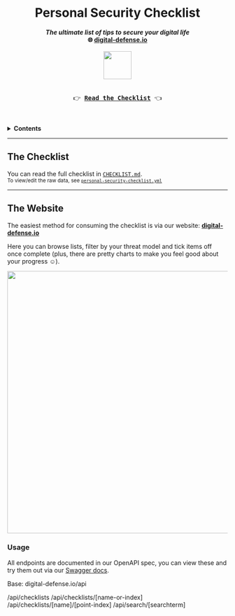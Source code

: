 <h1 align="center">Personal Security Checklist</h1>

<p align="center">
<b><i>The ultimate list of tips to secure your digital life</i></b>
<br />
<b>🌐 <a href="https://digital-defense.io/">digital-defense.io</a></b><br />
<br />
<a href="https://personal-security-checklist.as93.net"><img src="https://i.ibb.co/Rb6P6h6/shield.png" width="64" /><br /></a>
<br />
<kbd><br />👉 <a href="https://github.com/Lissy93/personal-security-checklist/blob/HEAD/CHECKLIST.md"><b>Read the Checklist</b></a> 👈<br /><br /></kbd>
<br />
</p>

<details>
    <summary><b>Contents</b></summary>
    
- [The Checklist](#the-checklist)
- [The Website](#the-website)
- [The API](#the-api)
- [Contributing](#contributing)
- [Credits](#credits)
- [License](#license)

</details>

---

## The Checklist

You can read the full checklist in [`CHECKLIST.md`](https://github.com/Lissy93/personal-security-checklist/blob/HEAD/CHECKLIST.md).<br>
<sub>To view/edit the raw data, see [`personal-security-checklist.yml`](https://github.com/Lissy93/personal-security-checklist/blob/master/personal-security-checklist.yml)</sub>

---

## The Website

The easiest method for consuming the checklist is via our website: **[digital-defense.io](https://digital-defense.io/)**

Here you can browse lists, filter by your threat model and tick items off once complete (plus, there are pretty charts to make you feel good about your progress ☺️).

<p align="center">
<img width="600" src="https://i.ibb.co/jzKn05H/digital-defense.png" />
</p>

### Usage
All endpoints are documented in our OpenAPI spec, you can view these and try them out via our [Swagger docs]().

Base: digital-defense.io/api

/api/checklists
/api/checklists/[name-or-index]
/api/checklists/[name]/[point-index]
/api/search/[searchterm]